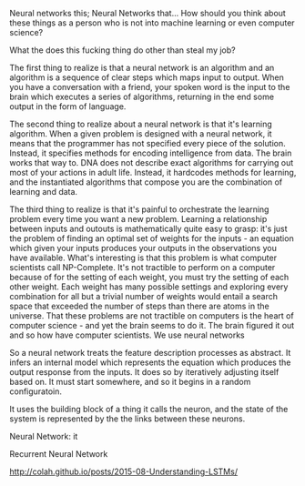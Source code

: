 
Neural networks this; Neural Networks that... How should you think about these things as a person who is not into machine learning or even computer science? 

What the does this fucking thing do other than steal my job?

The first thing to realize is that a neural network is an algorithm and an algorithm is a sequence of clear steps which maps input to output. When you have a conversation with a friend, your spoken word is the input to the brain which executes a series of algorithms, returning in the end some output in the form of language.

The second thing to realize about a neural network is that it's learning algorithm. When a given problem is designed with a neural network, it means that the programmer has not specified every piece of the solution. Instead, it specifies methods for encoding intelligence from data. The brain works that way to. DNA does not describe exact algorithms for carrying out most of your actions in adult life. Instead, it hardcodes methods for learning, and the instantiated algorithms that compose you are the combination of learning and data.

The third thing to realize is that it's painful to orchestrate the learning problem every time you want a new problem. Learning a relationship between inputs and outouts is mathematically quite easy to grasp: it's just the problem of finding an optimal set of weights for the inputs - an equation which given your inputs produces your outputs in the observations you have available. What's interesting is that this problem is what computer scientists call NP-Complete. It's not tractible to perform on a computer because of for the setting of each weight, you must try the setting of each other weight. Each weight has many possible settings and exploring every combination for all but a trivial number of weights would entail a search space that exceeded the number of steps than there are atoms in the universe. That these problems are not tractible on computers is the heart of computer science - and yet the brain seems to do it. The brain figured it out and so how have computer scientists. We use neural networks 

So a neural network treats the feature description processes as abstract. It infers an internal model which represents the equation which produces the output response from the inputs. It does so by iteratively adjusting itself based on. It must start somewhere, and so it begins in a random configuratoin. 

It uses the building block of a thing it calls the neuron, and the state of the system is represented by the the links between these neurons. 





















Neural Network: it 

Recurrent Neural Network


http://colah.github.io/posts/2015-08-Understanding-LSTMs/